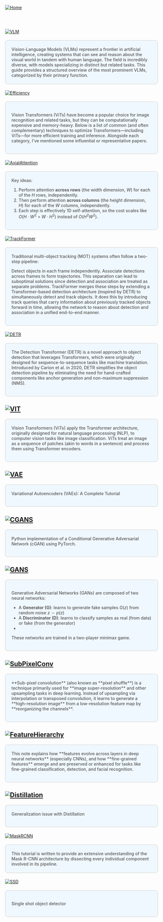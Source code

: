 [![Home](https://img.shields.io/badge/Home-Click%20Here-blue?style=flat&logo=homeadvisor&logoColor=white)](../)


<br>
<br>

[![VLM](https://img.shields.io/badge/VLM-Vision_Language_Models-pink?style=for-the-badge&logo=github)](../posts/VLM)
<div style="background-color: #f0f8ff; color: #555;font-weight: 485; padding: 20px; margin: 20px 0; border-radius: 8px; border: 1px solid #ccc;">
Vision-Language Models (VLMs) represent a frontier in artificial intelligence, creating systems that can see and reason about the visual world in tandem with human language. The field is incredibly diverse, with models specializing in distinct but related tasks. This guide provides a structured overview of the most prominent VLMs, categorized by their primary function.
</div>


[![Efficiency](https://img.shields.io/badge/Efficient_Transformers-Efficient_Techniques_in_Transformers-blue?style=for-the-badge&logo=github)](../posts/EfficientTransformers)
<div style="background-color: #f0f8ff; color: #555;font-weight: 485; padding: 20px; margin: 20px 0; border-radius: 8px; border: 1px solid #ccc;">

Vision Transformers (ViTs) have become a popular choice for image recognition and related tasks, but they can be computationally expensive and memory-heavy. Below is a list of common (and often complementary) techniques to optimize Transformers—including ViTs—for more efficient training and inference. Alongside each category, I’ve mentioned some influential or representative papers.

</div>

[![AxialAttention](https://img.shields.io/badge/Axial_Attention-Attentions_across_axes-blue?style=for-the-badge&logo=github)](../posts/AxialAttention)
<div style="background-color: #f0f8ff; color: #555;font-weight: 485; padding: 20px; margin: 20px 0; border-radius: 8px; border: 1px solid #ccc;">
Key ideas:
  
1. Perform attention **across rows** (the width dimension, $W$) for each of the $H$ rows, independently.  
2. Then perform attention **across columns** (the height dimension, $H$) for each of the $W$ columns, independently.  
3. Each step is effectively 1D self-attention, so the cost scales like $O(H \cdot W^2 + W \cdot H^2)$ instead of $O(H^2 W^2)$.
 <p></p>

</div>


[![TrackFormer](https://img.shields.io/badge/TrackFormer-Multi_Object_Tracking_with_Transformer-blue?style=for-the-badge&logo=github)](../posts/TrackFormer)
<div style="background-color: #f0f8ff; color: #555;font-weight: 485; padding: 20px; margin: 20px 0; border-radius: 8px; border: 1px solid #ccc;">
Traditional multi-object tracking (MOT) systems often follow a two-step pipeline:
  
Detect objects in each frame independently.
Associate detections across frames to form trajectories.
This separation can lead to suboptimal solutions since detection and association are treated as separate problems. TrackFormer merges these steps by extending a Transformer-based detection architecture (inspired by DETR) to simultaneously detect and track objects. It does this by introducing track queries that carry information about previously tracked objects forward in time, allowing the network to reason about detection and association in a unified end-to-end manner. <p></p>
</div>

[![DETR](https://img.shields.io/badge/DETR-Detection_Transformer-blue?style=for-the-badge&logo=github)](../posts/DETR)

<div style="background-color: #f0f8ff; color: #555;font-weight: 485; padding: 20px; margin: 20px 0; border-radius: 8px; border: 1px solid #ccc;">
The Detection Transformer (DETR) is a novel approach to object detection that leverages Transformers, which were originally designed for sequence-to-sequence tasks like machine translation. Introduced by Carion et al. in 2020, DETR simplifies the object detection pipeline by eliminating the need for hand-crafted components like anchor generation and non-maximum suppression (NMS).
 <p></p>
</div>

## [![VIT](https://img.shields.io/badge/VIT-Vision_Transformers-blue?style=for-the-badge&logo=github)](../posts/VIT)
<div style="background-color: #f0f8ff; color: #555;font-weight: 485; padding: 20px; margin: 20px 0; border-radius: 8px; border: 1px solid #ccc;">
Vision Transformers (ViTs) apply the Transformer architecture, originally designed for natural language processing (NLP), to computer vision tasks like image classification. ViTs treat an image as a sequence of patches (akin to words in a sentence) and process them using Transformer encoders. <p></p>
</div>

## [![VAE](https://img.shields.io/badge/VAEs-Variational_Auto_Encoders-blue?style=for-the-badge&logo=github)](../posts/VAE)
<div style="background-color: #f0f8ff; color: #555;font-weight: 485; padding: 20px; margin: 20px 0; border-radius: 8px; border: 1px solid #ccc;">
Variational Autoencoders (VAEs): A Complete Tutorial
 <p></p>
</div>

## [![CGANS](https://img.shields.io/badge/CGANs-Conditional_GAN-blue?style=for-the-badge&logo=github)](../posts/ConditionalGAN)
<div style="background-color: #f0f8ff; color: #555;font-weight: 485; padding: 20px; margin: 20px 0; border-radius: 8px; border: 1px solid #ccc;">
Python implementation of a Conditional Generative Adversarial Network (cGAN) using PyTorch.
 <p></p>
</div>


## [![GANS](https://img.shields.io/badge/GAN-Generative_Adversarial_Networks-blue?style=for-the-badge&logo=github)](../posts/GAN)
<div style="background-color: #f0f8ff; color: #555;font-weight: 485; padding: 20px; margin: 20px 0; border-radius: 8px; border: 1px solid #ccc;">

Generative Adversarial Networks (GANs) are composed of two neural networks:
* A **Generator (G)**: learns to generate fake samples $G(z)$ from random noise $z \sim p(z)$
* A **Discriminator (D)**: learns to classify samples as real (from data) or fake (from the generator)
* 
These networks are trained in a two-player minimax game.
  <p></p>
</div>

## [![SubPixelConv](https://img.shields.io/badge/SubPixelConv-Pixel_Shuffle-blue?style=for-the-badge&logo=github)](../posts/SubPixelConv)
<div style="background-color: #f0f8ff; color: #555;font-weight: 485; padding: 20px; margin: 20px 0; border-radius: 8px; border: 1px solid #ccc;">
**Sub-pixel convolution** (also known as **pixel shuffle**) is a technique primarily used for **image super-resolution** and other upsampling tasks in deep learning. Instead of upsampling via interpolation or transposed convolution, it learns to generate a **high-resolution image** from a low-resolution feature map by **reorganizing the channels**.
  <p></p>
</div>

## [![FeatureHierarchy](https://img.shields.io/badge/FeatureHierarchy-Feature_Evolution_Along_DNN-blue?style=for-the-badge&logo=github)](../posts/FeatureHierarchy)
<div style="background-color: #f0f8ff; color: #555;font-weight: 485; padding: 20px; margin: 20px 0; border-radius: 8px; border: 1px solid #ccc;">
This note explains how **features evolve across layers in deep neural networks** (especially CNNs), and how **fine-grained features** emerge and are preserved or enhanced for tasks like fine-grained classification, detection, and facial recognition.
  <p></p>
</div>


## [![Distillation](https://img.shields.io/badge/Distillation-grey?style=for-the-badge&logo=github)](../posts/Distillation)
<div style="background-color: #f0f8ff; color: #555;font-weight: 485; padding: 20px; margin: 20px 0; border-radius: 8px; border: 1px solid #ccc;">
Generalization issue with Distillation
 <p></p>
</div>


[![MaskRCNN](https://img.shields.io/badge/MaskRCNN-Instancce_Segmentation-blue?style=for-the-badge&logo=github)](../posts/MaskRCNN)
<div style="background-color: #f0f8ff; color: #555;font-weight: 485; padding: 20px; margin: 20px 0; border-radius: 8px; border: 1px solid #ccc;">
This tutorial is written to provide an extensive understanding of the Mask R-CNN architecture by dissecting every individual component involved in its pipeline.
</div>

[![SSD](https://img.shields.io/badge/SSD-Single_Shot_Object_Detector-blue?style=for-the-badge&logo=github)](../posts/ssd)
<div style="background-color: #f0f8ff; color: #555;font-weight: 485; padding: 20px; margin: 20px 0; border-radius: 8px; border: 1px solid #ccc;">

Single shot object detector
</div>


